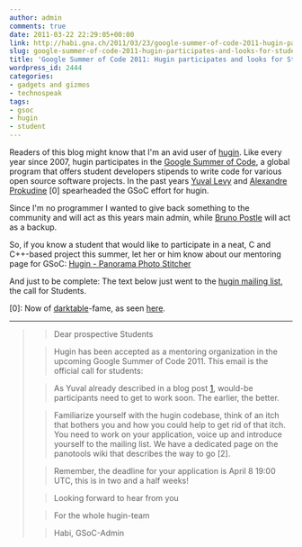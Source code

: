 ```yaml
---
author: admin
comments: true
date: 2011-03-22 22:29:05+00:00
link: http://habi.gna.ch/2011/03/23/google-summer-of-code-2011-hugin-participates-and-looks-for-students/
slug: google-summer-of-code-2011-hugin-participates-and-looks-for-students
title: 'Google Summer of Code 2011: Hugin participates and looks for Students'
wordpress_id: 2444
categories:
- gadgets and gizmos
- technospeak
tags:
- gsoc
- hugin
- student
---
```


Readers of this blog might know that I'm an avid user of [hugin](http://hugin.sourceforge.net/). Like every year since 2007, hugin participates in the [Google Summer of Code](http://www.google-melange.com/), a global program that offers student developers stipends to write code for various open source software projects. In the past years [Yuval Levy](http://panospace.wordpress.com/) and [Alexandre Prokudine](http://prokoudine.info/) [0] spearheaded the GSoC effort for hugin.




Since I'm no programmer I wanted to give back something to the community and will act as this years main admin, while [Bruno Postle](http://www.bruno.postle.net/) will act as a backup.




So, if you know a student that would like to participate in a neat, C and C++-based project this summer, let her or him know about our mentoring page for GSoC: [Hugin - Panorama Photo Stitcher](http://www.google-melange.com/gsoc/org/show/google/gsoc2011/hugin)




And just to be complete: The text below just went to the [hugin mailing list](http://groups.google.com/d/forum/hugin-ptx), the call for Students.




[0]: Now of [darktable](http://darktable.sourceforge.net/)-fame, as seen [here](http://prokoudine.info/blog/2011/03/darktable-in-gsoc2011/).




----




<blockquote>
  
> 
> Dear prospective Students
> 
> 

  
> 
> Hugin has been accepted as a mentoring organization in the upcoming Google Summer of Code 2011. This email is the official call for students:
> 
> 

  
> 
> As Yuval already described in a blog post [1], would-be participants need to get to work soon. The earlier, the better.  

> 
> 

  
> 
> Familiarize yourself with the hugin codebase, think of an itch that bothers you and how you could help to get rid of that itch. You need to work on your application, voice up and introduce yourself to the mailing list. We have a dedicated page on the panotools wiki that describes the way to go [2].
> 
> 

  
> 
> Remember, the deadline for your application is April 8 19:00 UTC, this is in two and a half weeks!
> 
> 

  
> 
> Looking forward to hear from you  

> 
> 

  
> 
> For the whole hugin-team
> 
> 

  
> 
> Habi, GSoC-Admin
> 
> 

  
> 
> [1]: [http://wp.me/paLeH-xE](http://wp.me/paLeH-xE)  

> 
> 
</blockquote>

